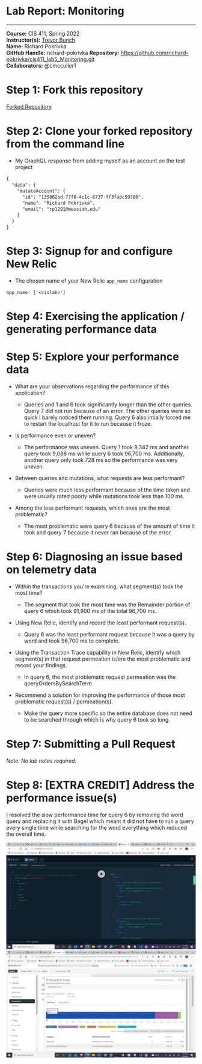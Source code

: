 # Lab Report: Monitoring
___
**Course:** CIS 411, Spring 2022  
**Instructor(s):** [Trevor Bunch](https://github.com/trevordbunch)  
**Name:** Richard Pokrivka  
**GitHub Handle:** richard-pokrivka 
**Repository:** https://github.com/richard-pokrivka/cis411_lab5_Monitoring.git  
**Collaborators:** 
@cmcculler1

# Step 1: Fork this repository
[Forked Repository](https://github.com/richard-pokrivka/cis411_lab5_Monitoring.git)

# Step 2: Clone your forked repository from the command line
- My GraphQL response from adding myself as an account on the test project
```
{
  "data": {
    "mutateAccount": {
      "id": "135862bd-77f0-4c1c-8737-ff3fabc59780",
      "name": "Richard Pokrivka",
      "email": "rp1291@messiah.edu"
    }
  }
}
```

# Step 3: Signup for and configure New Relic
- The chosen name of your New Relic ```app_name``` configuration
```
app_name: ['<cislab>']
```

# Step 4: Exercising the application / generating performance data


# Step 5: Explore your performance data
* What are your observations regarding the performance of this application? 
  - Queries and 1 and 6 took significantly longer than the other queries. Query 7 did not run because of an error. The other queries were so quick I barely noticed them running. Query 6 also intially forced me to restart the localhost for it to run because it froze.

* Is performance even or uneven? 
  - The performance was uneven. Query 1 took 9,342 ms and another query took 9,088 ms while query 6 took 96,700 ms. Additionally, another query only took 728 ms so the performance was very uneven.

* Between queries and mutations, what requests are less performant? 
  - Queries were much less performant because of the time taken and were usually rated poorly while mutations took less than 100 ms.
  
* Among the less performant requests, which ones are the most problematic?
  - The most problematic were query 6 because of the amount of time it took and query 7 because it never ran because of the error.

# Step 6: Diagnosing an issue based on telemetry data
* Within the transactions you're examining, what segment(s) took the most time?
  - The segment that took the most time was the Remainder portion of query 6 which took 91,900 ms of the total 96,700 ms.

* Using New Relic, identify and record the least performant request(s).
  - Query 6 was the least performant request because it was a query by word and took 96,700 ms to complete.

* Using the Transaction Trace capability in New Relic, identify which segment(s) in that request permeation is/are the most problematic and record your findings.
  - In query 6, the most problematic request permeation was the queryOrdersBySearchTerm
* Recommend a solution for improving the performance of those most problematic request(s) / permeation(s).
  - Make the query more specific so the entire database does not need to be searched through which is why query 6 took so long.

# Step 7: Submitting a Pull Request
_Note: No lab notes required._

# Step 8: [EXTRA CREDIT] Address the performance issue(s)

   I resolved the slow performance time for query 6 by removing the word query and replacing it with Bagel which meant it did not have to run a query every single time while searching for the word everything which reduced the overall time.

   ![Resolution](../assets/Fixedquery6.JPG)
   ![Transaction Trace](../assets/fixedquery6.1.JPG)